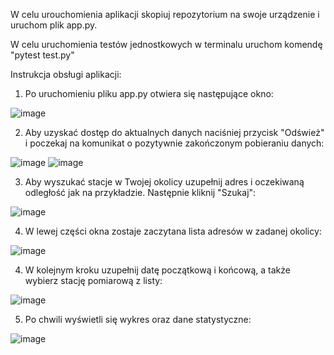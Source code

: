 W celu urouchomienia aplikacji skopiuj repozytorium na swoje urządzenie i uruchom plik app.py.

W celu uruchomienia testów jednostkowych w terminalu uruchom komendę "pytest test.py"


Instrukcja obsługi aplikacji:

1. Po uruchomieniu pliku app.py otwiera się następujące okno:

![image](https://github.com/kamilanowakowska/KAMILA/assets/91428741/63bdd5df-9e86-4caf-8135-b15ba6ac8724)


2. Aby uzyskać dostęp do aktualnych danych naciśniej przycisk "Odśwież" i poczekaj na komunikat o pozytywnie zakończonym pobieraniu danych:
 
![image](https://github.com/kamilanowakowska/KAMILA/assets/91428741/bc1cf232-5882-4168-9e86-7dc7590e390f)
![image](https://github.com/kamilanowakowska/KAMILA/assets/91428741/b399cb5b-8194-489f-91b1-c3d5b41a8403)


3. Aby wyszukać stacje w Twojej okolicy uzupełnij adres i oczekiwaną odległość jak na przykładzie. Następnie kliknij "Szukaj":

![image](https://github.com/kamilanowakowska/KAMILA/assets/91428741/f3926f77-5025-486e-96d9-7ae0b232c907)


4. W lewej części okna zostaje zaczytana lista adresów w zadanej okolicy:

![image](https://github.com/kamilanowakowska/KAMILA/assets/91428741/1c188341-1f39-4c2f-8cf7-947195ec1b4e)


4. W kolejnym kroku uzupełnij datę początkową i końcową, a także wybierz stację pomiarową z listy:

![image](https://github.com/kamilanowakowska/KAMILA/assets/91428741/3e06634c-ce50-425a-b2e3-65d2db36469a)


5. Po chwili wyświetli się wykres oraz dane statystyczne:

 ![image](https://github.com/kamilanowakowska/KAMILA/assets/91428741/9e5cef3e-11ff-4a1c-9684-9892a5fd3541)

